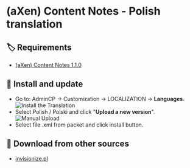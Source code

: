 # (aXen) Content Notes - Polish translation

## 🏷️ Requirements

- [(aXen) Content Notes 1.1.0](https://invisioncommunity.com/files/file/10065-axen-content-notes/)

## 🧰 Install and update

- Go to: AdminCP -> Customization -> LOCALIZATION -> **Languages**.  
  ![Install the Translation](https://files.axendev.net/github/lang/acpLang.png)
- Select Polish / Polski and click "**Upload a new version**".  
  ![Manual Upload](https://files.axendev.net/github/lang/uploadNewVersion.png)
- Select file .xml from packet and click install button.

## 🔌 Download from other sources

- [invisionize.pl](https://forum.invisionize.pl/files/file/839-axen-content-notes-polish-translation/)
